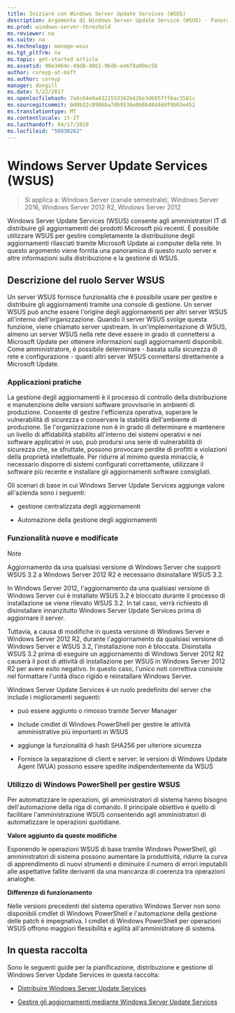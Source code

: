 ```yaml
---
title: Iniziare con Windows Server Update Services (WSUS)
description: Argomento di Windows Server Update Service (WSUS) - Panoramica del ruolo del Server e le relative applicazioni pratiche
ms.prod: windows-server-threshold
ms.reviewer: na
ms.suite: na
ms.technology: manage-wsus
ms.tgt_pltfrm: na
ms.topic: get-started article
ms.assetid: 90e3464c-49d8-4861-96db-ee6f8a09ec5b
author: coreyp-at-msft
ms.author: coreyp
manager: dongill
ms.date: 5/22/2017
ms.openlocfilehash: 7a6c64e0a4321553162b426e3d6857ff6ac3581c
ms.sourcegitcommit: 0d0b32c8986ba7db9536e0b8648d4ddf9b03e452
ms.translationtype: MT
ms.contentlocale: it-IT
ms.lasthandoff: 04/17/2019
ms.locfileid: "59830262"
---
```

# <a name="windows-server-update-services-wsus"></a>Windows Server Update Services (WSUS)

>Si applica a: Windows Server (canale semestrale), Windows Server 2016, Windows Server 2012 R2, Windows Server 2012

Windows Server Update Services (WSUS) consente agli amministratori IT di distribuire gli aggiornamenti dei prodotti Microsoft più recenti. È possibile utilizzare WSUS per gestire completamente la distribuzione degli aggiornamenti rilasciati tramite Microsoft Update ai computer della rete. In questo argomento viene fornita una panoramica di questo ruolo server e altre informazioni sulla distribuzione e la gestione di WSUS.

## <a name="wsus-server-role-description"></a>Descrizione del ruolo Server WSUS
Un server WSUS fornisce funzionalità che è possibile usare per gestire e distribuire gli aggiornamenti tramite una console di gestione. Un server WSUS può anche essere l'origine degli aggiornamenti per altri server WSUS all'interno dell'organizzazione. Quando il server WSUS svolge questa funzione, viene chiamato server upstream. In un'implementazione di WSUS, almeno un server WSUS nella rete deve essere in grado di connettersi a Microsoft Update per ottenere informazioni sugli aggiornamenti disponibili. Come amministratore, è possibile determinare - basata sulla sicurezza di rete e configurazione - quanti altri server WSUS connettersi direttamente a Microsoft Update.

### <a name="practical-applications"></a>Applicazioni pratiche
La gestione degli aggiornamenti è il processo di controllo della distribuzione e manutenzione delle versioni software provvisorie in ambienti di produzione. Consente di gestire l'efficienza operativa, superare le vulnerabilità di sicurezza e conservare la stabilità dell'ambiente di produzione. Se l'organizzazione non è in grado di determinare e mantenere un livello di affidabilità stabilito all'interno dei sistemi operativi e nei software applicativi in uso, può prodursi una serie di vulnerabilità di sicurezza che, se sfruttate, possono provocare perdite di profitti e violazioni della proprietà intellettuale. Per ridurre al minimo questa minaccia, è necessario disporre di sistemi configurati correttamente, utilizzare il software più recente e installare gli aggiornamenti software consigliati.

Gli scenari di base in cui Windows Server Update Services aggiunge valore all'azienda sono i seguenti:

-   gestione centralizzata degli aggiornamenti

-   Automazione della gestione degli aggiornamenti

### <a name="new-and-changed-functionality"></a>Funzionalità nuove e modificate

> [!NOTE]
> Aggiornamento da una qualsiasi versione di Windows Server che supporti WSUS 3.2 a Windows Server 2012 R2 è necessario disinstallare WSUS 3.2.
> 
> In Windows Server 2012, l'aggiornamento da una qualsiasi versione di Windows Server cui è installato WSUS 3.2 è bloccato durante il processo di installazione se viene rilevato WSUS 3.2. In tal caso, verrà richiesto di disinstallare innanzitutto Windows Server Update Services prima di aggiornare il server.
> 
> Tuttavia, a causa di modifiche in questa versione di Windows Server e Windows Server 2012 R2, durante l'aggiornamento da qualsiasi versione di Windows Server e WSUS 3.2, l'installazione non è bloccata. Disinstalla WSUS 3.2 prima di eseguire un aggiornamento di Windows Server 2012 R2 causerà il post di attività di installazione per WSUS in Windows Server 2012 R2 per avere esito negativo. In questo caso, l'unico noti correttiva consiste nel formattare l'unità disco rigido e reinstallare Windows Server.

Windows Server Update Services è un ruolo predefinito del server che include i miglioramenti seguenti:

-   può essere aggiunto o rimosso tramite Server Manager

-   Include cmdlet di Windows PowerShell per gestire le attività amministrative più importanti in WSUS

-   aggiunge la funzionalità di hash SHA256 per ulteriore sicurezza

-   Fornisce la separazione di client e server: le versioni di Windows Update Agent (WUA) possono essere spedite indipendentemente da WSUS

### <a name="using-windows-powershell-to-manage-wsus"></a>Utilizzo di Windows PowerShell per gestire WSUS
Per automatizzare le operazioni, gli amministratori di sistema hanno bisogno dell'automazione della riga di comando. Il principale obiettivo è quello di facilitare l'amministrazione WSUS consentendo agli amministratori di automatizzare le operazioni quotidiane.

**Valore aggiunto da queste modifiche**

Esponendo le operazioni WSUS di base tramite Windows PowerShell, gli amministratori di sistema possono aumentare la produttività, ridurre la curva di apprendimento di nuovi strumenti e diminuire il numero di errori imputabili alle aspettative fallite derivanti da una mancanza di coerenza tra operazioni analoghe.

**Differenze di funzionamento**

Nelle versioni precedenti del sistema operativo Windows Server non sono disponibili cmdlet di Windows PowerShell e l'automazione della gestione delle patch è impegnativa. I cmdlet di Windows PowerShell per operazioni WSUS offrono maggiori flessibilità e agilità all'amministratore di sistema.

## <a name="in-this-collection"></a>In questa raccolta
Sono le seguenti guide per la pianificazione, distribuzione e gestione di Windows Server Update Services in questa raccolta:

-   [Distribuire Windows Server Update Services](../deploy/deploy-windows-server-update-services.md)

-   [Gestire gli aggiornamenti mediante Windows Server Update Services](../manage/update-management-with-windows-server-update-services.md)


